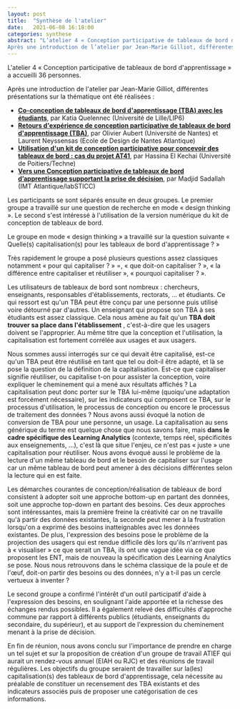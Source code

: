 ```yaml
---
layout: post
title:  "Synthèse de l'atelier"
date:   2021-06-08 16:18:00
categories: synthese 
abstract: "L’atelier 4 « Conception participative de tableaux de bord d’apprentissage » a accueilli 36 personnes.
Après une introduction de l’atelier par Jean-Marie Gilliot, différentes présentations sur la thématique ont été réalisées. Les participants se sont séparés ensuite en deux groupes. Le premier groupe a travaillé sur une question de recherche en mode « design thinking ». Le second s’est intéressé à l’utilisation de la version numérique du kit de conception de tableaux de bord."
---
```

L&#39;atelier 4 « Conception participative de tableaux de bord d&#39;apprentissage » a accueilli 36 personnes.

Après une introduction de l&#39;atelier par Jean-Marie Gilliot, différentes présentations sur la thématique ont été réalisées :

*	[**Co-conception de tableaux de bord d'apprentissage (TBA) avec les étudiants**](https://view.genial.ly/60b0af4e41638c0d29479acf/), par Katia Quelennec (Université de Lille/LIP6)
*	[**Retours d'expérience de conception participative de tableaux de bord d'apprentissage (TBA)**](https://olivieraubert.net/talks/20210607-atelier_padlad_eiah/), par Olivier Aubert (Université de Nantes) et Laurent Neyssensas (Ecole de Design de Nantes Atlantique)
*	[**Utilisation d'un kit de conception participative pour concevoir des tableaux de bord : cas du projet AT41**](https://padlad.github.io/EIAH2021/img/AtelierEIAH-HEK.pdf), par Hassina El Kechai (Université de Poitiers/Techne)
*	[**Vers une Conception participative de tableaux de bord d’apprentissage supportant la prise de décision**](https://www.slideshare.net/madjidsadallah/vers-une-conception-participative-de-tableaux-de-bord-dapprentissage-supportant-la-prise-de-dcision-249086591), par Madjid Sadallah (IMT Atlantique/labSTICC)


Les participants se sont séparés ensuite en deux groupes. Le premier groupe a travaillé sur une question de recherche en mode « design thinking ». Le second s&#39;est intéressé à l&#39;utilisation de la version numérique du kit de conception de tableaux de bord.

Le groupe en mode « design thinking » a travaillé sur la question suivante « Quelle(s) capitalisation(s) pour les tableaux de bord d&#39;apprentissage ? »

Très rapidement le groupe a posé plusieurs questions assez classiques notamment « pour qui capitaliser ? » =, « que doit-on capitaliser ? », « la différence entre capitaliser et réutiliser », « pourquoi capitaliser ? ».

Les utilisateurs de tableaux de bord sont nombreux : chercheurs, enseignants, responsables d&#39;établissements, rectorats, … et étudiants. Ce qui ressort est qu&#39;un TBA peut être conçu par une personne puis utilisé voire détourné par d&#39;autres. Un enseignant qui propose son TBA à ses étudiants est assez classique. Cela nous amène au fait qu&#39;un **TBA doit trouver sa place dans l&#39;établissement** , c&#39;est-à-dire que les usagers doivent se l&#39;approprier. Au même titre que la conception et l&#39;utilisation, la capitalisation est fortement corrélée aux usages et aux usagers.

Nous sommes aussi interrogés sur ce qui devait être capitalisé, est-ce qu&#39;un TBA peut être réutilisé en tant que tel ou doit-il être adapté, et là se pose la question de la définition de la capitalisation. Est-ce que capitaliser signifie réutiliser, ou capitalise t-on pour assister la conception, voire expliquer le cheminement qui a mené aux résultats affichés ? La capitalisation peut donc porter sur le TBA lui-même (quoiqu&#39;une adaptation est forcément nécessaire), sur les indicateurs qui composent ce TBA, sur le processus d&#39;utilisation, le processus de conception ou encore le processus de traitement des données ? Nous avons aussi évoqué la notion de conversion de TBA pour une personne, un usage. La capitalisation au sens générique du terme est quelque chose que nous savons faire, mais **dans le cadre spécifique des Learning Analytics** (contexte, temps réel, spécificités aux enseignements, ...), c&#39;est là que situe l&#39;enjeu, ce n&#39;est pas « juste » une capitalisation pour réutiliser. Nous avons évoqué aussi le problème de la lecture d&#39;un même tableau de bord et le besoin de capitaliser sur l&#39;usage car un même tableau de bord peut amener à des décisions différentes selon la lecture qui en est faite.

Les démarches courantes de conception/réalisation de tableaux de bord consistent à adopter soit une approche bottom-up en partant des données, soit une approche top-down en partant des besoins. Ces deux approches sont intéressantes, mais la première freine la créativité car on ne travaille qu&#39;à partir des données existantes, la seconde peut mener à la frustration lorsqu&#39;on a exprimé des besoins inatteignables avec les données existantes. De plus, l&#39;expression des besoins pose le problème de la projection des usagers qui est rendue difficile dès lors qu&#39;ils n&#39;arrivent pas à « visualiser » ce que serait un TBA, ils ont une vague idée via ce que proposent les ENT, mais de nouveau la spécification des Learning Analytics se pose. Nous nous retrouvons dans le schéma classique de la poule et de l&#39;œuf, doit-on partir des besoins ou des données, n&#39;y a t-il pas un cercle vertueux à inventer ?

Le second groupe a confirmé l&#39;intérêt d&#39;un outil participatif d&#39;aide à l&#39;expression des besoins, en soulignant l&#39;aide apportée et la richesse des échanges rendus possibles. Il a également relevé des difficultés d&#39;approche commune par rapport à différents publics (étudiants, enseignants du secondaire, du supérieur), et au support de l&#39;expression du cheminement menant à la prise de décision.

En fin de réunion, nous avons conclu sur l&#39;importance de prendre en charge un tel sujet et sur la proposition de création d&#39;un groupe de travail ATIEF qui aurait un rendez-vous annuel (EIAH ou RJC) et des réunions de travail régulières. Les objectifs du groupe seraient de travailler sur la(les) capitalisation(s) des tableaux de bord d&#39;apprentissage, cela nécessite au préalable de constituer un recensement des TBA existants et des indicateurs associés puis de proposer une catégorisation de ces informations.